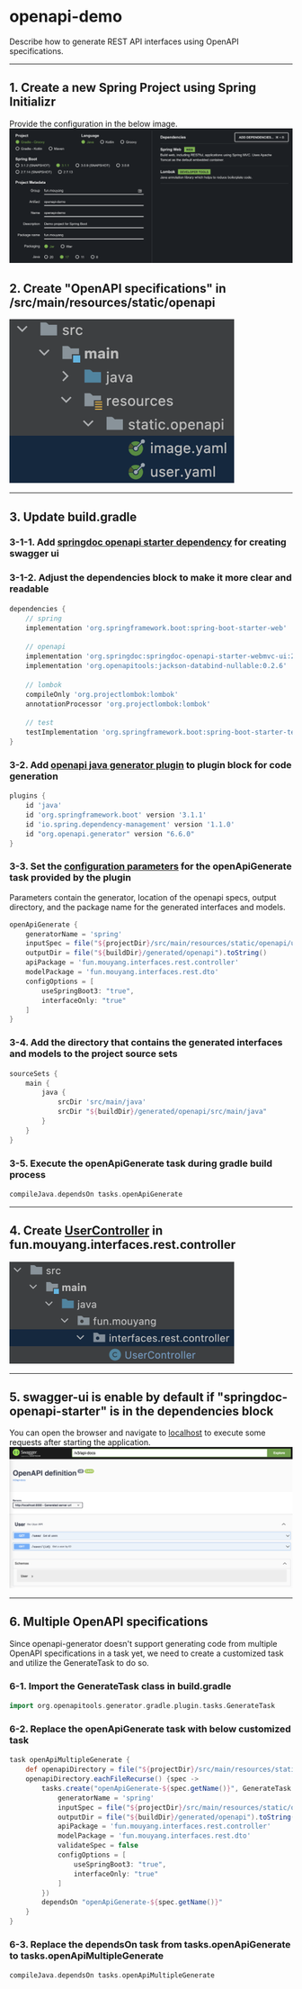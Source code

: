 # openapi-demo
Describe how to generate REST API interfaces using OpenAPI specifications.

---

## 1. Create a new Spring Project using Spring Initializr
Provide the configuration in the below image.
<img src="images/spring-initializr-config.png">

## 2. Create "OpenAPI specifications" in /src/main/resources/static/openapi
<img src="images/openapi-specifications.png" width=400 alt="openapi-specifications">

---
## 3. Update build.gradle
### 3-1-1. Add [springdoc openapi starter dependency](https://springdoc.org/) for creating swagger ui
### 3-1-2. Adjust the dependencies block to make it more clear and readable
```groovy
dependencies {
    // spring
    implementation 'org.springframework.boot:spring-boot-starter-web'

    // openapi
    implementation 'org.springdoc:springdoc-openapi-starter-webmvc-ui:2.1.0'
    implementation 'org.openapitools:jackson-databind-nullable:0.2.6'

    // lombok
    compileOnly 'org.projectlombok:lombok'
    annotationProcessor 'org.projectlombok:lombok'

    // test
    testImplementation 'org.springframework.boot:spring-boot-starter-test'
}
```

### 3-2. Add [openapi java generator plugin](https://openapi-generator.tech/) to plugin block for code generation
```groovy
plugins {
    id 'java'
    id 'org.springframework.boot' version '3.1.1'
    id 'io.spring.dependency-management' version '1.1.0'
    id "org.openapi.generator" version "6.6.0"
}
```

### 3-3. Set the [configuration parameters](https://github.com/OpenAPITools/openapi-generator/blob/master/modules/openapi-generator-gradle-plugin/README.adoc) for the openApiGenerate task provided by the plugin
Parameters contain the generator, location of the openapi specs, output directory, and the package name for the generated interfaces and models.
```groovy
openApiGenerate {
	generatorName = 'spring'
	inputSpec = file("${projectDir}/src/main/resources/static/openapi/user.yaml").toString()
	outputDir = file("${buildDir}/generated/openapi").toString()
	apiPackage = 'fun.mouyang.interfaces.rest.controller'
	modelPackage = 'fun.mouyang.interfaces.rest.dto'
	configOptions = [
		useSpringBoot3: "true",
		interfaceOnly: "true"
	]
}
```

### 3-4. Add the directory that contains the generated interfaces and models to the project source sets
```groovy
sourceSets {
    main {
        java {
            srcDir 'src/main/java'
            srcDir "${buildDir}/generated/openapi/src/main/java"
        }
    }
}
```

### 3-5. Execute the openApiGenerate task during gradle build process
```groovy
compileJava.dependsOn tasks.openApiGenerate
```

---

## 4. Create [UserController](src/main/java/fun/mouyang/interfaces/rest/controller/UserController.java) in fun.mouyang.interfaces.rest.controller
<img src="images/rest-controllers.png" width=400 alt="rest-controllers">

---

## 5. swagger-ui is enable by default if "springdoc-openapi-starter" is in the dependencies block
You can open the browser and navigate to [localhost](http://localhost:8080/swagger-ui/index.html) to execute some requests after starting the application.
<img src="images/swagger-ui.png">

---

## 6. Multiple OpenAPI specifications
Since openapi-generator doesn't support generating code from multiple OpenAPI specifications in a task yet, we need to create a customized task and utilize the GenerateTask to do so.

### 6-1. Import the GenerateTask class in build.gradle
```groovy
import org.openapitools.generator.gradle.plugin.tasks.GenerateTask
```

### 6-2. Replace the openApiGenerate task with below customized task
```groovy
task openApiMultipleGenerate {
	def openapiDirectory = file("${projectDir}/src/main/resources/static/openapi")
	openapiDirectory.eachFileRecurse() {spec ->
		tasks.create("openApiGenerate-${spec.getName()}", GenerateTask.class, {
			generatorName = 'spring'
			inputSpec = file("${projectDir}/src/main/resources/static/openapi/${spec.getName()}").toString()
			outputDir = file("${buildDir}/generated/openapi").toString()
			apiPackage = 'fun.mouyang.interfaces.rest.controller'
			modelPackage = 'fun.mouyang.interfaces.rest.dto'
			validateSpec = false
			configOptions = [
				useSpringBoot3: "true",
				interfaceOnly: "true"
			]
		})
		dependsOn "openApiGenerate-${spec.getName()}"
	}
}
```

### 6-3. Replace the dependsOn task from tasks.openApiGenerate to tasks.openApiMultipleGenerate
```groovy
compileJava.dependsOn tasks.openApiMultipleGenerate
```